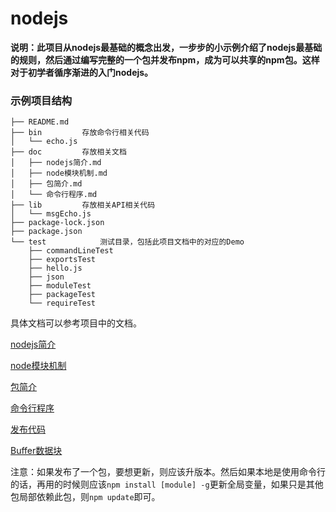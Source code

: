 
# nodejs

**说明：此项目从nodejs最基础的概念出发，一步步的小示例介绍了nodejs最基础的规则，然后通过编写完整的一个包并发布npm，成为可以共享的npm包。这样对于初学者循序渐进的入门nodejs。**

### 示例项目结构

```
├── README.md
├── bin			存放命令行相关代码
│   └── echo.js
├── doc			存放相关文档
│   ├── nodejs简介.md
│   ├── node模块机制.md
│   ├── 包简介.md
│   └── 命令行程序.md
├── lib			存放相关API相关代码			
│   └── msgEcho.js
├── package-lock.json
├── package.json
└── test			测试目录，包括此项目文档中的对应的Demo
    ├── commandLineTest
    ├── exportsTest
    ├── hello.js
    ├── json
    ├── moduleTest
    ├── packageTest
    └── requireTest
```

具体文档可以参考项目中的文档。


[nodejs简介](https://github.com/Magicwager/nodejs/blob/master/doc/nodejs%E7%AE%80%E4%BB%8B.md)

[node模块机制](https://github.com/Magicwager/nodejs/blob/master/doc/node%E6%A8%A1%E5%9D%97%E6%9C%BA%E5%88%B6.md)

[包简介](https://github.com/Magicwager/nodejs/blob/master/doc/%E5%8C%85%E7%AE%80%E4%BB%8B.md)

[命令行程序](https://github.com/Magicwager/nodejs/blob/master/doc/%E5%91%BD%E4%BB%A4%E8%A1%8C%E7%A8%8B%E5%BA%8F.md)

[发布代码](https://github.com/Magicwager/nodejs/blob/master/doc/%E5%8F%91%E5%B8%83%E4%BB%A3%E7%A0%81.md)

[Buffer数据块](https://github.com/Magicwager/nodejs/blob/master/doc/Buffer.md)

注意：如果发布了一个包，要想更新，则应该升版本。然后如果本地是使用命令行的话，再用的时候则应该`npm install [module] -g`更新全局变量，如果只是其他包局部依赖此包，则`npm update`即可。









